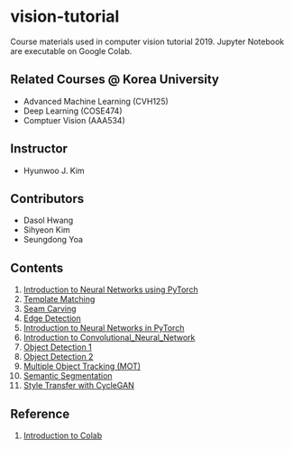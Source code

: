 # vision-tutorial
Course materials used in computer vision tutorial 2019. Jupyter Notebook are executable on Google Colab.

## Related Courses @ Korea University
* Advanced Machine Learning (CVH125)
* Deep Learning (COSE474)
* Comptuer Vision (AAA534)

## Instructor
* Hyunwoo J. Kim

## Contributors
* Dasol Hwang
* Sihyeon Kim
* Seungdong Yoa

## Contents
1. [Introduction to Neural Networks using PyTorch](01%20Introduction.ipynb)
2. [Template Matching](02_1_Template_matching.ipynb)
3. [Seam Carving](02_2_Seam_carving.ipynb)
4. [Edge Detection](03_Edge_Detection.ipynb)
5. [Introduction to Neural Networks in PyTorch](04_1_Introduction_to_Neural_Networks_using_Pytorch.ipynb)
6. [Introduction to Convolutional_Neural_Network](04_2_Convolutional_Neural_Network.ipynb)
5. [Object Detection 1](5_Object_Detection_01.ipynb)
6. [Object Detection 2](5_Object_Detection_02.ipynb)
7. [Multiple Object Tracking (MOT)](6_Multiple_Object_Tracking.ipynb)
7. [Semantic Segmentation](07_Semantic_segmentation.ipynb)
6. [Style Transfer with CycleGAN](08_style_transfer_with_cycleGAN.ipynb)

## Reference
1. [Introduction to Colab](https://youtu.be/inN8seMm7UI)
